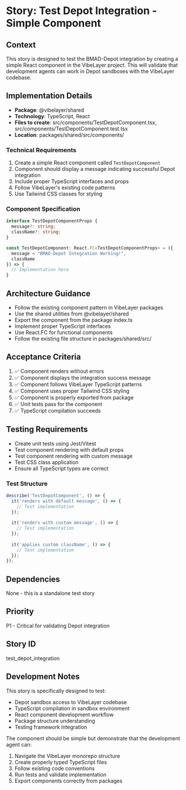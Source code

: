 # Story: Test Depot Integration - Simple Component

## Context
This story is designed to test the BMAD-Depot integration by creating a simple React component in the VibeLayer project. This will validate that development agents can work in Depot sandboxes with the VibeLayer codebase.

## Implementation Details
- **Package**: @vibelayer/shared
- **Technology**: TypeScript, React
- **Files to create**: src/components/TestDepotComponent.tsx, src/components/TestDepotComponent.test.tsx
- **Location**: packages/shared/src/components/

### Technical Requirements
1. Create a simple React component called `TestDepotComponent`
2. Component should display a message indicating successful Depot integration
3. Include proper TypeScript interfaces and props
4. Follow VibeLayer's existing code patterns
5. Use Tailwind CSS classes for styling

### Component Specification
```typescript
interface TestDepotComponentProps {
  message?: string;
  className?: string;
}

const TestDepotComponent: React.FC<TestDepotComponentProps> = ({ 
  message = "BMAD-Depot Integration Working!", 
  className 
}) => {
  // Implementation here
}
```

## Architecture Guidance
- Follow the existing component pattern in VibeLayer packages
- Use the shared utilities from @vibelayer/shared
- Export the component from the package index.ts
- Implement proper TypeScript interfaces
- Use React.FC for functional components
- Follow the existing file structure in packages/shared/src/

## Acceptance Criteria
1. ✅ Component renders without errors
2. ✅ Component displays the integration success message
3. ✅ Component follows VibeLayer TypeScript patterns
4. ✅ Component uses proper Tailwind CSS styling
5. ✅ Component is properly exported from package
6. ✅ Unit tests pass for the component
7. ✅ TypeScript compilation succeeds

## Testing Requirements
- Create unit tests using Jest/Vitest
- Test component rendering with default props
- Test component rendering with custom message
- Test CSS class application
- Ensure all TypeScript types are correct

### Test Structure
```typescript
describe('TestDepotComponent', () => {
  it('renders with default message', () => {
    // Test implementation
  });
  
  it('renders with custom message', () => {
    // Test implementation
  });
  
  it('applies custom className', () => {
    // Test implementation
  });
});
```

## Dependencies
None - this is a standalone test story

## Priority
P1 - Critical for validating Depot integration

## Story ID
test_depot_integration

## Development Notes
This story is specifically designed to test:
- Depot sandbox access to VibeLayer codebase
- TypeScript compilation in sandbox environment  
- React component development workflow
- Package structure understanding
- Testing framework integration

The component should be simple but demonstrate that the development agent can:
1. Navigate the VibeLayer monorepo structure
2. Create properly typed TypeScript files
3. Follow existing code conventions
4. Run tests and validate implementation
5. Export components correctly from packages